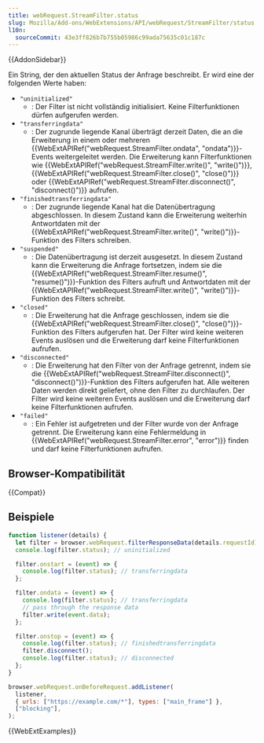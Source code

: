 ```yaml
---
title: webRequest.StreamFilter.status
slug: Mozilla/Add-ons/WebExtensions/API/webRequest/StreamFilter/status
l10n:
  sourceCommit: 43e3ff826b7b755b05986c99ada75635c01c187c
---
```


{{AddonSidebar}}

Ein String, der den aktuellen Status der Anfrage beschreibt. Er wird eine der folgenden Werte haben:

- `"uninitialized"`
  - : Der Filter ist nicht vollständig initialisiert. Keine Filterfunktionen dürfen aufgerufen werden.
- `"transferringdata"`
  - : Der zugrunde liegende Kanal überträgt derzeit Daten, die an die Erweiterung in einem oder mehreren {{WebExtAPIRef("webRequest.StreamFilter.ondata", "ondata")}}-Events weitergeleitet werden. Die Erweiterung kann Filterfunktionen wie {{WebExtAPIRef("webRequest.StreamFilter.write()", "write()")}}, {{WebExtAPIRef("webRequest.StreamFilter.close()", "close()")}} oder {{WebExtAPIRef("webRequest.StreamFilter.disconnect()", "disconnect()")}} aufrufen.
- `"finishedtransferringdata"`
  - : Der zugrunde liegende Kanal hat die Datenübertragung abgeschlossen. In diesem Zustand kann die Erweiterung weiterhin Antwortdaten mit der {{WebExtAPIRef("webRequest.StreamFilter.write()", "write()")}}-Funktion des Filters schreiben.
- `"suspended"`
  - : Die Datenübertragung ist derzeit ausgesetzt. In diesem Zustand kann die Erweiterung die Anfrage fortsetzen, indem sie die {{WebExtAPIRef("webRequest.StreamFilter.resume()", "resume()")}}-Funktion des Filters aufruft und Antwortdaten mit der {{WebExtAPIRef("webRequest.StreamFilter.write()", "write()")}}-Funktion des Filters schreibt.
- `"closed"`
  - : Die Erweiterung hat die Anfrage geschlossen, indem sie die {{WebExtAPIRef("webRequest.StreamFilter.close()", "close()")}}-Funktion des Filters aufgerufen hat. Der Filter wird keine weiteren Events auslösen und die Erweiterung darf keine Filterfunktionen aufrufen.
- `"disconnected"`
  - : Die Erweiterung hat den Filter von der Anfrage getrennt, indem sie die {{WebExtAPIRef("webRequest.StreamFilter.disconnect()", "disconnect()")}}-Funktion des Filters aufgerufen hat. Alle weiteren Daten werden direkt geliefert, ohne den Filter zu durchlaufen. Der Filter wird keine weiteren Events auslösen und die Erweiterung darf keine Filterfunktionen aufrufen.
- `"failed"`
  - : Ein Fehler ist aufgetreten und der Filter wurde von der Anfrage getrennt. Die Erweiterung kann eine Fehlermeldung in {{WebExtAPIRef("webRequest.StreamFilter.error", "error")}} finden und darf keine Filterfunktionen aufrufen.

## Browser-Kompatibilität

{{Compat}}

## Beispiele

```js
function listener(details) {
  let filter = browser.webRequest.filterResponseData(details.requestId);
  console.log(filter.status); // uninitialized

  filter.onstart = (event) => {
    console.log(filter.status); // transferringdata
  };

  filter.ondata = (event) => {
    console.log(filter.status); // transferringdata
    // pass through the response data
    filter.write(event.data);
  };

  filter.onstop = (event) => {
    console.log(filter.status); // finishedtransferringdata
    filter.disconnect();
    console.log(filter.status); // disconnected
  };
}

browser.webRequest.onBeforeRequest.addListener(
  listener,
  { urls: ["https://example.com/*"], types: ["main_frame"] },
  ["blocking"],
);
```

{{WebExtExamples}}
